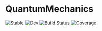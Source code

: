 # QuantumMechanics

[![Stable](https://img.shields.io/badge/docs-stable-blue.svg)](https://DanielHolleufer.github.io/QuantumMechanics.jl/stable/)
[![Dev](https://img.shields.io/badge/docs-dev-blue.svg)](https://DanielHolleufer.github.io/QuantumMechanics.jl/dev/)
[![Build Status](https://github.com/DanielHolleufer/QuantumMechanics.jl/actions/workflows/CI.yml/badge.svg?branch=master)](https://github.com/DanielHolleufer/QuantumMechanics.jl/actions/workflows/CI.yml?query=branch%3Amaster)
[![Coverage](https://codecov.io/gh/DanielHolleufer/QuantumMechanics.jl/branch/master/graph/badge.svg)](https://codecov.io/gh/DanielHolleufer/QuantumMechanics.jl)
